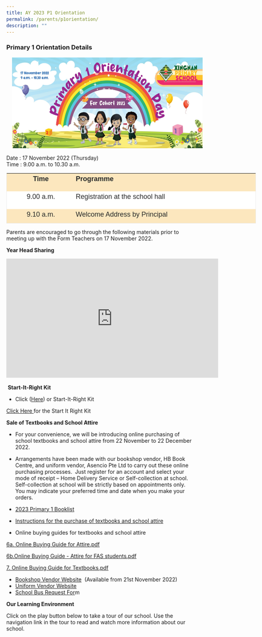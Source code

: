 ```yaml
---
title: AY 2023 P1 Orientation
permalink: /parents/p1orientation/
description: ""
---
```

### Primary 1 Orientation Details 
<img src="/images/Parents/Banner.jpg" style="width:6000px;height:240px;margin-left:15px;" align = "Centre">

Date : 17 November 2022 (Thursday)  
Time : 9.00 a.m. to 10.30 a.m.
  

<table class="iveo_table ives_tab_1 ive_eobj_center" width="554" style="margin: auto; outline: 0px; padding: 0px; clear: both; border: 1px solid rgb(234, 234, 234); color: rgb(0, 0, 0); font-family: Raleway, sans-serif; font-size: 14px; font-style: normal; font-variant-ligatures: normal; font-variant-caps: normal; font-weight: 400; letter-spacing: normal; orphans: 2; text-align: left; text-transform: none; white-space: normal; widows: 2; word-spacing: 0px; -webkit-text-stroke-width: 0px; background-color: rgb(255, 255, 255); text-decoration-thickness: initial; text-decoration-style: initial; text-decoration-color: initial; width: 660px; height: 134px;"><tbody class="" style="margin: 0px; outline: 0px; padding: 0px;"><tr class="" style="margin: 0px; outline: 0px; padding: 0px;"><td width="83" class="" style="margin: 0px; outline: 0px; padding: 2px; text-align: center; background: rgb(252, 231, 190); color: rgb(40, 40, 40); width: 177px;"><p class="" style="margin: 0px 0px 1em; outline: 0px; padding: 0px; line-height: 25px; font-size: 18px; text-align: center;"><b class="" style="margin: 0px; outline: 0px; padding: 0px;"><span lang="EN-US" class="" style="margin: 0px; outline: 0px; padding: 0px;"><font size="4" style="margin: 0px; outline: 0px; padding: 0px;">Time</font></span></b></p></td><td width="470" class="" style="margin: 0px; outline: 0px; padding: 2px; text-align: center; background: rgb(252, 231, 190); color: rgb(40, 40, 40); width: 475px;"><p class="" style="margin: 0px 0px 1em; outline: 0px; padding: 0px; line-height: 25px; font-size: 18px; text-align: left;"><b class="" style="margin: 0px; outline: 0px; padding: 0px;"><span lang="EN-US" class="" style="margin: 0px; outline: 0px; padding: 0px;"><font size="4" style="margin: 0px; outline: 0px; padding: 0px;">Programme</font></span></b></p></td></tr><tr class="" style="margin: 0px; outline: 0px; padding: 0px;"><td width="83" class="" style="margin: 0px; outline: 0px; padding: 2px; text-align: center; background: rgb(255, 255, 255); color: rgb(40, 40, 40);"><p class="" style="margin: 0px 0px 1em; outline: 0px; padding: 0px; line-height: 25px; font-size: 18px; text-align: center;"><span lang="EN-US" class="" style="margin: 0px; outline: 0px; padding: 0px;"><font size="4" style="margin: 0px; outline: 0px; padding: 0px;">9.00 a.m.</font></span></p></td><td width="470" class="" style="margin: 0px; outline: 0px; padding: 2px; text-align: center; background: rgb(255, 255, 255); color: rgb(40, 40, 40);"><p class="" style="margin: 0px 0px 1em; outline: 0px; padding: 0px; line-height: 25px; font-size: 18px; text-align: left;"><span lang="EN-US" class="" style="margin: 0px; outline: 0px; padding: 0px;"><font size="4" style="margin: 0px; outline: 0px; padding: 0px;">Registration at the school hall</font></span></p></td></tr><tr class="" style="margin: 0px; outline: 0px; padding: 0px;"><td width="83" class="" style="margin: 0px; outline: 0px; padding: 2px; text-align: center; background: rgb(252, 231, 190); color: rgb(40, 40, 40);"><p class="" style="margin: 0px 0px 1em; outline: 0px; padding: 0px; line-height: 25px; font-size: 18px; text-align: center;"><span lang="EN-US" class="" style="margin: 0px; outline: 0px; padding: 0px;"><font size="4" style="margin: 0px; outline: 0px; padding: 0px;">9.10 a.m.</font></span></p></td><td width="470" class="" style="margin: 0px; outline: 0px; padding: 2px; text-align: center; background: rgb(252, 231, 190); color: rgb(40, 40, 40);"><p class="" style="margin: 0px 0px 1em; outline: 0px; padding: 0px; line-height: 25px; font-size: 18px; text-align: left;"><span lang="EN-US" class="" style="margin: 0px; outline: 0px; padding: 0px;"><font size="4" style="margin: 0px; outline: 0px; padding: 0px;">Welcome Address by Principal</font></span></p></td></tr><tr class="" style="margin: 0px; outline: 0px; padding: 0px;"><td width="83" class="" style="margin: 0px; outline: 0px; padding: 2px; text-align: center; background: rgb(255, 255, 255); color: rgb(40, 40, 40);"><p class="" style="margin: 0px 0px 1em; outline: 0px; padding: 0px; line-height: 25px; font-size: 18px; text-align: center;"><span lang="EN-US" class="" style="margin: 0px; outline: 0px; padding: 0px;"><font size="4" style="margin: 0px; outline: 0px; padding: 0px;">9.20 a.m.</font></span></p></td><td width="470" class="" style="margin: 0px; outline: 0px; padding: 2px; text-align: center; background: rgb(255, 255, 255); color: rgb(40, 40, 40);"><p class="" style="margin: 0px 0px 1em; outline: 0px; padding: 0px; line-height: 25px; font-size: 18px; text-align: left;"><span lang="EN-US" class="" style="margin: 0px; outline: 0px; padding: 0px;"><font size="4" style="margin: 0px; outline: 0px; padding: 0px;">Sharing by Year Head (Lower Primary)</font></span></p></td></tr><tr class="" style="margin: 0px; outline: 0px; padding: 0px;"><td width="83" class="" style="margin: 0px; outline: 0px; padding: 2px; text-align: center; background: rgb(252, 231, 190); color: rgb(40, 40, 40);"><p class="" style="margin: 0px 0px 1em; outline: 0px; padding: 0px; line-height: 25px; font-size: 18px; text-align: center;"><span lang="EN-US" class="" style="margin: 0px; outline: 0px; padding: 0px;"><font size="4" style="margin: 0px; outline: 0px; padding: 0px;">9.30 a.m.</font></span></p></td><td width="470" class="" style="margin: 0px; outline: 0px; padding: 2px; text-align: center; background: rgb(252, 231, 190); color: rgb(40, 40, 40);"><p class="" style="margin: 0px 0px 1em; outline: 0px; padding: 0px; line-height: 25px; font-size: 18px; text-align: left;"><span lang="EN-US" class="" style="margin: 0px; outline: 0px; padding: 0px;"><font size="4" style="margin: 0px; outline: 0px; padding: 0px;">Interaction Time with Xingnanians in classrooms</font></span></p></td></tr><tr class="" style="margin: 0px; outline: 0px; padding: 0px;"><td width="83" class="" style="margin: 0px; outline: 0px; padding: 2px; text-align: center; background: rgb(255, 255, 255); color: rgb(40, 40, 40);"><p class="" style="margin: 0px 0px 1em; outline: 0px; padding: 0px; line-height: 25px; font-size: 18px; text-align: center;"><span lang="EN-US" class="" style="margin: 0px; outline: 0px; padding: 0px;"><font size="4" style="margin: 0px; outline: 0px; padding: 0px;">10.00 a.m.</font></span></p></td><td width="470" class="" style="margin: 0px; outline: 0px; padding: 2px; text-align: center; background: rgb(255, 255, 255); color: rgb(40, 40, 40);"><p class="" style="margin: 0px 0px 1em; outline: 0px; padding: 0px; line-height: 25px; font-size: 18px; text-align: left;"><span lang="EN-US" class="" style="margin: 0px; outline: 0px; padding: 0px;"><font size="4" style="margin: 0px; outline: 0px; padding: 0px;">Engagement Session with Form Teachers</font></span></p></td></tr><tr class="" style="margin: 0px; outline: 0px; padding: 0px;"><td width="83" class="" style="margin: 0px; outline: 0px; padding: 2px; text-align: center; background: rgb(252, 231, 190); color: rgb(40, 40, 40);"><p class="" style="margin: 0px 0px 1em; outline: 0px; padding: 0px; line-height: 25px; font-size: 18px; text-align: center;"><span lang="EN-US" class="" style="margin: 0px; outline: 0px; padding: 0px;"><font size="4" style="margin: 0px; outline: 0px; padding: 0px;">10.30 a.m.</font></span></p></td><td width="470" class="" style="margin: 0px; outline: 0px; padding: 2px; text-align: center; background: rgb(252, 231, 190); color: rgb(40, 40, 40);"><p class="" style="margin: 0px 0px 1em; outline: 0px; padding: 0px; line-height: 25px; font-size: 18px; text-align: left;"><span lang="EN-US" class="" style="margin: 0px; outline: 0px; padding: 0px;"><font size="4" style="margin: 0px; outline: 0px; padding: 0px;">End of Programme/ Dismissal at School Foyer</font></span></p></td></tr></tbody></table>

  

Parents are encouraged to go through the following materials prior to meeting up with the Form Teachers on 17 November 2022. 

**Year Head Sharing**
<iframe width="560" height="315" src="https://www.youtube.com/embed/c1dtjgq6JCU" title="YouTube video player" frameborder="0" allow="accelerometer; autoplay; clipboard-write; encrypted-media; gyroscope; picture-in-picture" allowfullscreen></iframe>

 **Start-It-Right Kit**

*   Click ([Here](files/Parents/P1%20Orientation/sirkit2023.pdf)) or Start-It-Right Kit

[Click Here ](/files/Parents/P1%20Orientation/sirkit2023.pdf) for the Start It Right Kit

**Sale of Textbooks and School Attire**


*   For your convenience, we will be introducing online purchasing of school textbooks and school attire from 22 November to 22 December 2022.

  

*   Arrangements have been made with our bookshop vendor, HB Book Centre, and uniform vendor, Asencio Pte Ltd to carry out these online purchasing processes.  Just register for an account and select your mode of receipt – Home Delivery Service or Self-collection at school.  Self-collection at school will be strictly based on appointments only.  You may indicate your preferred time and date when you make your orders.  

*   [2023 Primary 1 Booklist](https://xingnanpri-moe-edu-sg-admin.cwp.sg/qql/slot/u224/2020/Parent/2023%20P1%20Orientation/4.%20Primary%201%20Booklist.pdf)  
*   [Instructions for the purchase of textbooks and school attire](https://xingnanpri-moe-edu-sg-admin.cwp.sg/qql/slot/u224/2020/Parent/2023%20P1%20Orientation/5.%20Instructions%20for%20Sale%20of%20Textbooks%20and%20School%20Attire.pdf) 
*   Online buying guides for textbooks and school attire 

 [6a. Online Buying Guide for Attire.pdf](https://xingnanpri-moe-edu-sg-admin.cwp.sg/qql/slot/u224/2020/Parent/2023%20P1%20Orientation/6a.%20Online%20Buying%20Guide%20for%20Attire.pdf)  

[6b.Online Buying Guide - Attire for FAS students.pdf](https://xingnanpri-moe-edu-sg-admin.cwp.sg/qql/slot/u224/2020/Parent/2023%20P1%20Orientation/6b.Online%20Buying%20Guide%20-%20Attire%20for%20FAS%20students.pdf)  

[7\. Online Buying Guide for Textbooks.pdf](https://xingnanpri-moe-edu-sg-admin.cwp.sg/qql/slot/u224/2020/Parent/2023%20P1%20Orientation/7.%20Online%20Buying%20Guide%20for%20Textbooks.pdf)
*   [Bookshop Vendor Website](https://www.huntforbooks.com/)  (Available from 21st November 2022)
*   [Uniform Vendor Website](https://asencio.com.sg/)
*   [School Bus Request For](https://go.gov.sg/xnpsbus23)m

**Our Learning Environment**


Click on the play button below to take a tour of our school. Use the navigation link in the tour to read and watch more information about our school.
